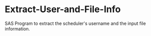 # Extract-User-and-File-Info
SAS Program to extract the scheduler's username and the input file information.
